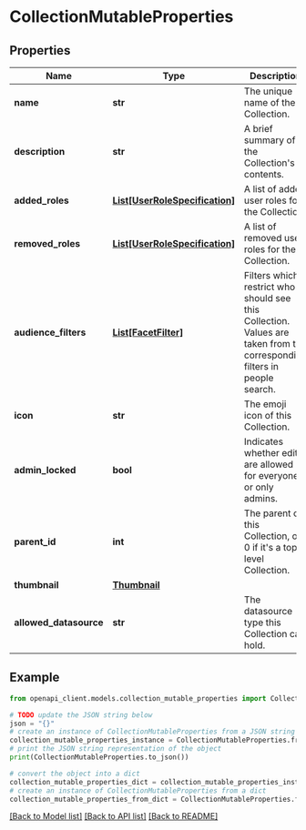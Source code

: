 # CollectionMutableProperties


## Properties

Name | Type | Description | Notes
------------ | ------------- | ------------- | -------------
**name** | **str** | The unique name of the Collection. | 
**description** | **str** | A brief summary of the Collection&#39;s contents. | [optional] 
**added_roles** | [**List[UserRoleSpecification]**](UserRoleSpecification.md) | A list of added user roles for the Collection. | [optional] 
**removed_roles** | [**List[UserRoleSpecification]**](UserRoleSpecification.md) | A list of removed user roles for the Collection. | [optional] 
**audience_filters** | [**List[FacetFilter]**](FacetFilter.md) | Filters which restrict who should see this Collection. Values are taken from the corresponding filters in people search. | [optional] 
**icon** | **str** | The emoji icon of this Collection. | [optional] 
**admin_locked** | **bool** | Indicates whether edits are allowed for everyone or only admins. | [optional] 
**parent_id** | **int** | The parent of this Collection, or 0 if it&#39;s a top-level Collection. | [optional] 
**thumbnail** | [**Thumbnail**](Thumbnail.md) |  | [optional] 
**allowed_datasource** | **str** | The datasource type this Collection can hold. | [optional] 

## Example

```python
from openapi_client.models.collection_mutable_properties import CollectionMutableProperties

# TODO update the JSON string below
json = "{}"
# create an instance of CollectionMutableProperties from a JSON string
collection_mutable_properties_instance = CollectionMutableProperties.from_json(json)
# print the JSON string representation of the object
print(CollectionMutableProperties.to_json())

# convert the object into a dict
collection_mutable_properties_dict = collection_mutable_properties_instance.to_dict()
# create an instance of CollectionMutableProperties from a dict
collection_mutable_properties_from_dict = CollectionMutableProperties.from_dict(collection_mutable_properties_dict)
```
[[Back to Model list]](../README.md#documentation-for-models) [[Back to API list]](../README.md#documentation-for-api-endpoints) [[Back to README]](../README.md)


